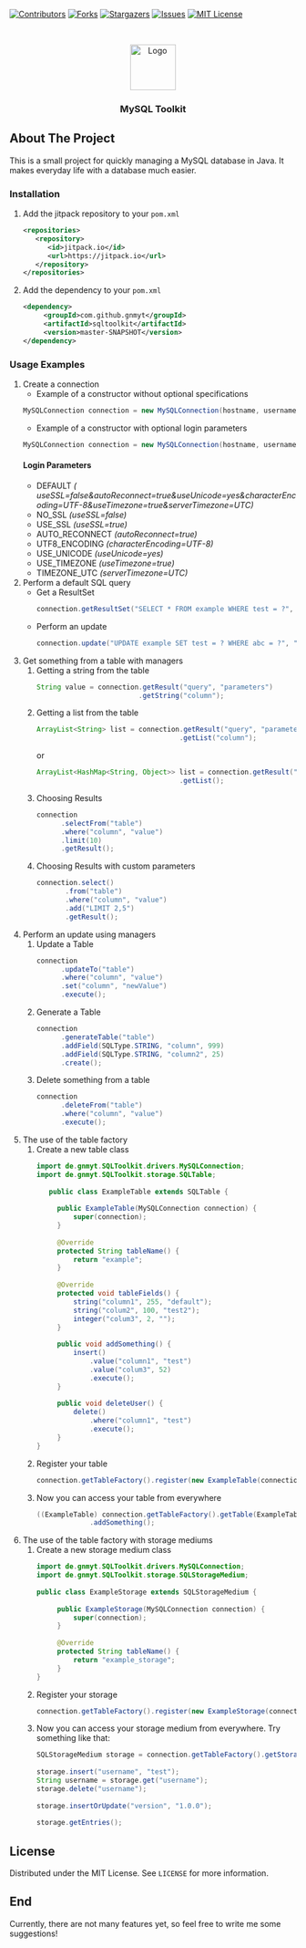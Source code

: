 [![Contributors][contributors-shield]][contributors-url]
[![Forks][forks-shield]][forks-url]
[![Stargazers][stars-shield]][stars-url]
[![Issues][issues-shield]][issues-url]
[![MIT License][license-shield]][license-url]



<br />
<p align="center">
  <a href="https://github.com/gnmyt/sqltoolkit">
    <img src="https://i.imgur.com/BAvJgQN.png" alt="Logo" width="80" height="80">
  </a>
</p>
<h3 align="center">MySQL Toolkit</h3>

## About The Project

This is a small project for quickly managing a MySQL database in Java. It makes everyday life with a database much
easier.

### Installation

1. Add the jitpack repository to your `pom.xml`
   ```xml
   <repositories>
      <repository>
         <id>jitpack.io</id>
         <url>https://jitpack.io</url>
      </repository>
   </repositories>
   ```
2. Add the dependency to your `pom.xml`
   ```xml
   <dependency>
	    <groupId>com.github.gnmyt</groupId>
	    <artifactId>sqltoolkit</artifactId>
	    <version>master-SNAPSHOT</version>
   </dependency>
   ```

### Usage Examples

1. Create a connection
    - Example of a constructor without optional specifications
   ```java
   MySQLConnection connection = new MySQLConnection(hostname, username, password, database).connect();
   ```
    - Example of a constructor with optional login parameters
   ```java
   MySQLConnection connection = new MySQLConnection(hostname, username, password, database, LoginParam.AUTO_RECONNECT, LoginParam.NO_SSL).connect();
   ```
   #### Login Parameters
    - DEFAULT *(
      useSSL=false&autoReconnect=true&useUnicode=yes&characterEncoding=UTF-8&useTimezone=true&serverTimezone=UTC)*
    - NO_SSL *(useSSL=false)*
    - USE_SSL *(useSSL=true)*
    - AUTO_RECONNECT *(autoReconnect=true)*
    - UTF8_ENCODING *(characterEncoding=UTF-8)*
    - USE_UNICODE *(useUnicode=yes)*
    - USE_TIMEZONE *(useTimezone=true)*
    - TIMEZONE_UTC *(serverTimezone=UTC)*
2. Perform a default SQL query
    - Get a ResultSet
      ```java
      connection.getResultSet("SELECT * FROM example WHERE test = ?", "test1");
      ```
    - Perform an update
      ```java
      connection.update("UPDATE example SET test = ? WHERE abc = ?", "test1", "test2");
      ```
3. Get something from a table with managers
    1. Getting a string from the table
       ```java
       String value = connection.getResult("query", "parameters")
                                .getString("column");
       ```
    2. Getting a list from the table
       ```java
       ArrayList<String> list = connection.getResult("query", "parameters")
                                          .getList("column");
       ```
       or
       ```java
       ArrayList<HashMap<String, Object>> list = connection.getResult("query", "parameters")
                                          .getList();
       ```
    4. Choosing Results
       ```java
       connection
             .selectFrom("table")
             .where("column", "value")
             .limit(10)
             .getResult();
       ```
    5. Choosing Results with custom parameters
       ```java
       connection.select()
              .from("table")
              .where("column", "value")
              .add("LIMIT 2,5")
              .getResult();
       ```
4. Perform an update using managers
    1. Update a Table
       ```java
       connection
             .updateTo("table")
             .where("column", "value")
             .set("column", "newValue")
             .execute();
       ```
    2. Generate a Table
       ```java
       connection
             .generateTable("table")
             .addField(SQLType.STRING, "column", 999)
             .addField(SQLType.STRING, "column2", 25)
             .create();
       ```
    3. Delete something from a table
       ```java
       connection
             .deleteFrom("table")
             .where("column", "value")
             .execute();
       ```
5. The use of the table factory
    1. Create a new table class
       ```java
       import de.gnmyt.SQLToolkit.drivers.MySQLConnection;
       import de.gnmyt.SQLToolkit.storage.SQLTable;
 
          public class ExampleTable extends SQLTable {
    
            public ExampleTable(MySQLConnection connection) {
                super(connection);
            }
 
            @Override
            protected String tableName() {
                return "example";
            }
 
            @Override
            protected void tableFields() {
                string("column1", 255, "default");
                string("colum2", 100, "test2");
                integer("colum3", 2, "");
            }
    
            public void addSomething() {
                insert()
                    .value("column1", "test")
                    .value("colum3", 52)
                    .execute();
            }
    
            public void deleteUser() {
                delete()
                    .where("column1", "test")
                    .execute();
            }
       }
       ```
    2. Register your table
       ```java
       connection.getTableFactory().register(new ExampleTable(connection));
       ```
    3. Now you can access your table from everywhere
       ```java
       ((ExampleTable) connection.getTableFactory().getTable(ExampleTable.class))
                    .addSomething();
       ```
6. The use of the table factory with storage mediums
    1. Create a new storage medium class
       ```java
       import de.gnmyt.SQLToolkit.drivers.MySQLConnection;
       import de.gnmyt.SQLToolkit.storage.SQLStorageMedium;
 
       public class ExampleStorage extends SQLStorageMedium {
        
            public ExampleStorage(MySQLConnection connection) {
                super(connection);
            }
 
            @Override
            protected String tableName() {
                return "example_storage";
            }
       }
       ```
    2. Register your storage
       ```java
       connection.getTableFactory().register(new ExampleStorage(connection));
       ```
    3. Now you can access your storage medium from everywhere. Try something like that:
       ```java
       SQLStorageMedium storage = connection.getTableFactory().getStorage(ExampleStorage.class);
         
       storage.insert("username", "test");
       String username = storage.get("username");
       storage.delete("username");
         
       storage.insertOrUpdate("version", "1.0.0");
         
       storage.getEntries();
       ```

## License

Distributed under the MIT License. See `LICENSE` for more information.

## End

Currently, there are not many features yet, so feel free to write me some suggestions!

[contributors-shield]: https://img.shields.io/github/contributors/gnmyt/sqltoolkit.svg?style=for-the-badge

[contributors-url]: https://github.com/gnmyt/sqltoolkit/graphs/contributors

[forks-shield]: https://img.shields.io/github/forks/gnmyt/sqltoolkit.svg?style=for-the-badge

[forks-url]: https://github.com/gnmyt/sqltoolkit/network/members

[stars-shield]: https://img.shields.io/github/stars/gnmyt/sqltoolkit.svg?style=for-the-badge

[stars-url]: https://github.com/gnmyt/sqltoolkit/stargazers

[issues-shield]: https://img.shields.io/github/issues/gnmyt/sqltoolkit.svg?style=for-the-badge

[issues-url]: https://github.com/gnmyt/sqltoolkit/issues

[license-shield]: https://img.shields.io/github/license/gnmyt/sqltoolkit.svg?style=for-the-badge

[license-url]: https://github.com/gnmyt/sqltoolkit/blob/master/LICENSE.txt

